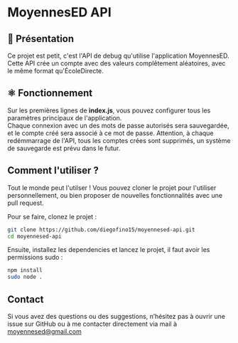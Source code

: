 # MoyennesED API

## 📖 Présentation
Ce projet est petit, c'est l'API de debug qu'utilise l'application MoyennesED.  
Cette API crée un compte avec des valeurs complêtement aléatoires, avec le même format qu'ÉcoleDirecte.

## ⚛️ Fonctionnement
Sur les premières lignes de **index.js**, vous pouvez configurer tous les paramètres principaux de l'application.  
Chaque connexion avec un des mots de passe autorisés sera sauvegardée, et le compte créé sera associé à ce mot de passe. Attention, à chaque redémmarrage de l'API, tous les comptes crées sont supprimés, un système de sauvegarde est prévu dans le futur.

## Comment l'utiliser ?
Tout le monde peut l'utilser ! Vous pouvez cloner le projet pour l'utiliser personnellement, ou bien proposer de nouvelles fonctionnalités avec une pull request.

Pour se faire, clonez le projet :
```bash
git clone https://github.com/diegofino15/moyennesed-api.git
cd moyennesed-api
```
Ensuite, installez les dependencies et lancez le projet, il faut avoir les permissions sudo :
```bash
npm install
sudo node .
```

## Contact
Si vous avez des questions ou des suggestions, n’hésitez pas à ouvrir une issue sur GitHub ou à me contacter directement via mail à moyennesed@gmail.com
